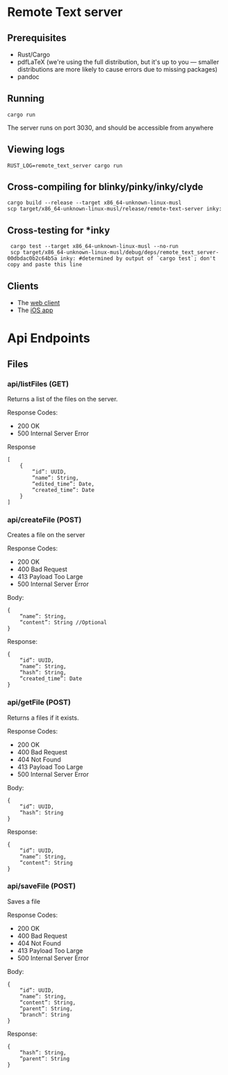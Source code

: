 # Remote Text server

## Prerequisites

- Rust/Cargo
- pdfLaTeX (we're using the full distribution, but it's up to you — smaller distributions are more likely to cause errors due to missing packages)
- pandoc

## Running

```
cargo run
```

The server runs on port 3030, and should be accessible from anywhere

## Viewing logs

```
RUST_LOG=remote_text_server cargo run
```

## Cross-compiling for blinky/pinky/inky/clyde

```
cargo build --release --target x86_64-unknown-linux-musl
scp target/x86_64-unknown-linux-musl/release/remote-text-server inky:
```

## Cross-testing for *inky

```
 cargo test --target x86_64-unknown-linux-musl --no-run
 scp target/x86_64-unknown-linux-musl/debug/deps/remote_text_server-00dbdac0b2c64b5a inky: #determined by output of `cargo test`; don't copy and paste this line
 ```

## Clients

- The [web client](https://github.com/Remote-Text/remote-text-client)
- The [iOS app](https://github.com/Remote-Text/remote-text-ios-client)

# Api Endpoints

## Files

### api/listFiles (GET)

Returns a list of the files on the server.

Response Codes:
- 200 OK
- 500 Internal Server Error

Response
```
[
	{
		“id”: UUID,
		“name”: String,
		“edited_time”: Date,
		“created_time”: Date
	}
]
```

### api/createFile (POST)

Creates a file on the server

Response Codes:
- 200 OK
- 400 Bad Request
- 413 Payload Too Large
- 500 Internal Server Error


Body:
```
{
	“name”: String,
	“content”: String //Optional
}
```

Response:
```
{
	“id”: UUID,
	“name”: String,
	“hash”: String,
	“created_time”: Date
}

```

### api/getFile (POST)

Returns a files if it exists.

Response Codes:
- 200 OK
- 400 Bad Request
- 404 Not Found
- 413 Payload Too Large
- 500 Internal Server Error


Body:
```
{
	“id”: UUID,
	“hash”: String
}
```

Response:
```
{
	“id”: UUID,
	“name”: String,
	“content”: String
}

```

### api/saveFile (POST)

Saves a file

Response Codes:
- 200 OK
- 400 Bad Request
- 404 Not Found
- 413 Payload Too Large
- 500 Internal Server Error


Body:
```
{
	“id”: UUID,
	“name”: String,
	“content”: String,
	“parent”: String,
	“branch”: String
}

```

Response:
```
{
	“hash”: String,
	“parent”: String
}
```





